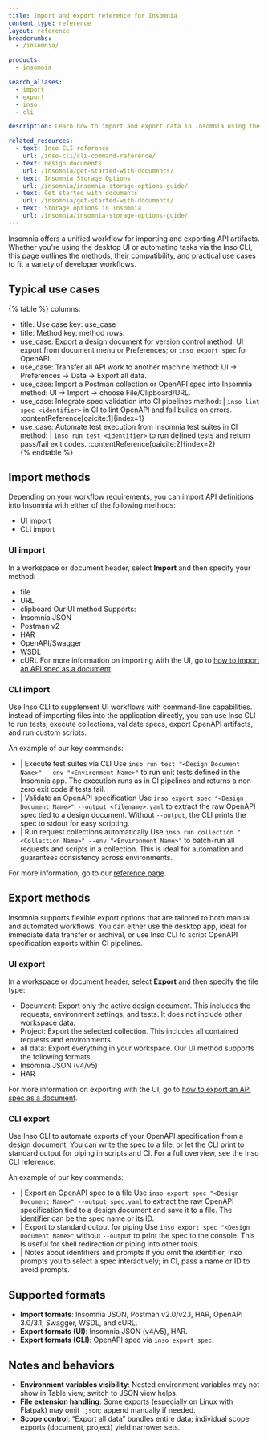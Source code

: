 ```yaml
---
title: Import and export reference for Insomnia
content_type: reference
layout: reference
breadcrumbs:
  - /insomnia/

products:
  - insomnia

search_aliases:
  - import
  - export
  - inso
  - cli

description: Learn how to import and export data in Insomnia using the UI and the Inso CLI, and which formats are supported.

related_resources:
  - text: Inso CLI reference
    url: /inso-cli/cli-command-reference/
  - text: Design documents
    url: /insomnia/get-started-with-documents/
  - text: Insomnia Storage Options
    url: /insomnia/insomnia-storage-options-guide/
  - text: Get started with documents
    url: /insomnia/get-started-with-documents/
  - text: Storage options in Insomnia
    url: /insomnia/insomnia-storage-options-guide/
---
```


Insomnia offers a unified workflow for importing and exporting API artifacts. Whether you're using the desktop UI or automating tasks via the Inso CLI, this page outlines the methods, their compatibility, and practical use cases to fit a variety of developer workflows.

## Typical use cases

{% table %}
columns:
  - title: Use case
    key: use_case
  - title: Method
    key: method
rows:
  - use_case: Export a design document for version control
    method: UI export from document menu or Preferences; or `inso export spec` for OpenAPI.
  - use_case: Transfer all API work to another machine
    method: UI → Preferences → Data → Export all data.
  - use_case: Import a Postman collection or OpenAPI spec into Insomnia
    method: UI → Import → choose File/Clipboard/URL.
  - use_case: Integrate spec validation into CI pipelines
    method: |
      `inso lint spec <identifier>` in CI to lint OpenAPI and fail builds on errors. :contentReference[oaicite:1]{index=1}
  - use_case: Automate test execution from Insomnia test suites in CI
    method: |
      `inso run test <identifier>` to run defined tests and return pass/fail exit codes. :contentReference[oaicite:2]{index=2}  
{% endtable %}

## Import methods

Depending on your workflow requirements, you can import API definitions into Insomnia with either of the following methods:
- UI import
- CLI import

### UI import
In a workspace or document header, select **Import** and then specify your method:
- file
- URL
- clipboard
Our UI method Supports:
- Insomnia JSON
- Postman v2
- HAR
- OpenAPI/Swagger
- WSDL
- cURL
For more information on importing with the UI, go to [how to import an API spec as a document](https://developer.konghq.com/how-to/import-an-api-spec-as-a-document/).

### CLI import
Use Inso CLI to supplement UI workflows with command-line capabilities. Instead of importing files into the application directly, you can use Inso CLI to run tests, execute collections, validate specs, export OpenAPI artifacts, and run custom scripts.

An example of our key commands:
- |
Execute test suites via CLI
Use `inso run test "<Design Document Name>" --env "<Environment Name>"` to run unit tests defined in the Insomnia app. The execution runs as in CI pipelines and returns a non-zero exit code if tests fail.
- |
Validate an OpenAPI specification
Use `inso export spec "<Design Document Name>" --output <filename>.yaml` to extract the raw OpenAPI spec tied to a design document. Without `--output`, the CLI prints the spec to stdout for easy scripting.
- |
Run request collections automatically
Use `inso run collection "<Collection Name>" --env "<Environment Name>"` to batch-run all requests and scripts in a collection. This is ideal for automation and guarantees consistency across environments.

For more information, go to our [reference page](https://developer.konghq.com/inso-cli/).

## Export methods

Insomnia supports flexible export options that are tailored to both manual and automated workflows. You can either use the desktop app, ideal for immediate data transfer or archival, or use Inso CLI to script OpenAPI specification exports within CI pipelines.

### UI export
In a workspace or document header, select **Export**  and then specify the file type:
- Document: Export only the active design document. This includes the requests, environment settings, and tests. It does not include other workspace data.
- Project: Export the selected collection. This includes all contained requests and environments.
- all data: Export everything in your workspace.
Our UI method supports the following formats:
- Insomnia JSON (v4/v5)
- HAR

For more information on exporting with the UI, go to [how to export an API spec as a document](https://developer.konghq.com/how-to/export-an-api-spec-as-a-document/).


### CLI export
Use Inso CLI to automate exports of your OpenAPI specification from a design document. You can write the spec to a file, or let the CLI print to standard output for piping in scripts and CI. For a full overview, see the Inso CLI reference.

An example of our key commands:
- |
Export an OpenAPI spec to a file
Use `inso export spec "<Design Document Name>" --output spec.yaml` to extract the raw OpenAPI specification tied to a design document and save it to a file. The identifier can be the spec name or its ID. 
- |
Export to standard output for piping
Use `inso export spec "<Design Document Name>"` without `--output` to print the spec to the console. This is useful for shell redirection or piping into other tools. 
- |
Notes about identifiers and prompts
If you omit the identifier, Inso prompts you to select a spec interactively; in CI, pass a name or ID to avoid prompts. 

## Supported formats

- **Import formats**: Insomnia JSON, Postman v2.0/v2.1, HAR, OpenAPI 3.0/3.1, Swagger, WSDL, and cURL.
- **Export formats (UI)**: Insomnia JSON (v4/v5), HAR.
- **Export formats (CLI)**: OpenAPI spec via `inso export spec`.

## Notes and behaviors

- **Environment variables visibility**: Nested environment variables may not show in Table view; switch to JSON view helps.
- **File extension handling**: Some exports (especially on Linux with Flatpak) may omit `.json`; append manually if needed.
- **Scope control**: “Export all data” bundles entire data; individual scope exports (document, project) yield narrower sets.
